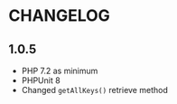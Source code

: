 CHANGELOG
=========

1.0.5
-----

 * PHP 7.2 as minimum
 * PHPUnit 8
 * Changed `getAllKeys()` retrieve method


